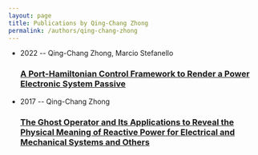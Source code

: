 ```yaml
---
layout: page
title: Publications by Qing-Chang Zhong
permalink: /authors/qing-chang-zhong
---
```


<ul class="post-list">
<li><span class='post-meta'>2022 -- Qing-Chang Zhong, Marcio Stefanello</span><h3><a class='post-link' href="{{ site.baseurl }}/a-port-hamiltonian-control-framework-to-render-a-power-electronic-system-passive">A Port-Hamiltonian Control Framework to Render a Power Electronic System Passive</a></h3></li>
<li><span class='post-meta'>2017 -- Qing-Chang Zhong</span><h3><a class='post-link' href="{{ site.baseurl }}/the-ghost-operator-and-its-applications-to-reveal-the-physical-meaning-of-reactive-power-for-electrical-and-mechanical-systems-and-others">The Ghost Operator and Its Applications to Reveal the Physical Meaning of Reactive Power for Electrical and Mechanical Systems and Others</a></h3></li>

</ul>
